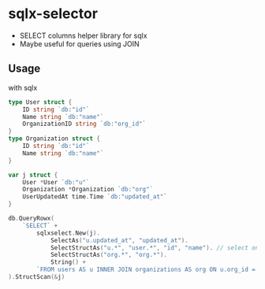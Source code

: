 <!--
 Copyright (c) 2019 Tsuzu
 
 This software is released under the MIT License.
 https://opensource.org/licenses/MIT
-->

# sqlx-selector
- SELECT columns helper library for sqlx
- Maybe useful for queries using JOIN

## Usage
with sqlx

```go
type User struct {
    ID string `db:"id"`
    Name string `db:"name"`
    OrganizationID string `db:"org_id"`
}
type Organization struct {
    ID string `db:"id"`
    Name string `db:"name"`
}

var j struct {
    User *User `db:"u"`
    Organization *Organization `db:"org"`
    UserUpdatedAt time.Time `db:"updated_at"`
}

db.QueryRowx(
    `SELECT` + 
        sqlxselect.New(j).
            SelectAs("u.updated_at", "updated_at").
            SelectStructAs("u.*", "user.*", "id", "name"). // select only id and name
            SelectStructAs("org.*", "org.*").
            String() +
        `FROM users AS u INNER JOIN organizations AS org ON u.org_id = org.id LIMIT 1`,
).StructScan(&j)
```
